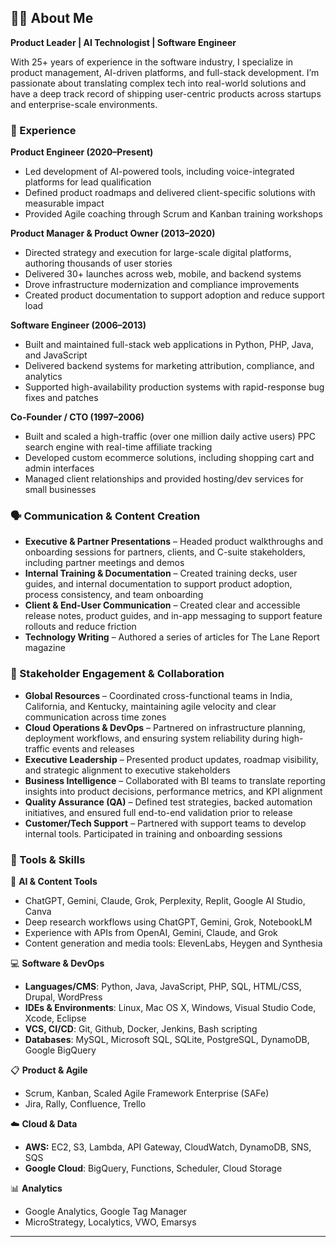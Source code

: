 ## 🙋‍♂️ About Me

**Product Leader | AI Technologist | Software Engineer**

With 25+ years of experience in the software industry, I specialize in product management, AI-driven platforms, and full-stack development. I’m passionate about translating complex tech into real-world solutions and have a deep track record of shipping user-centric products across startups and enterprise-scale environments.

### 🧳 Experience

**Product Engineer (2020–Present)**
- Led development of AI-powered tools, including voice-integrated platforms for lead qualification
- Defined product roadmaps and delivered client-specific solutions with measurable impact  
- Provided Agile coaching through Scrum and Kanban training workshops

**Product Manager & Product Owner (2013–2020)**
- Directed strategy and execution for large-scale digital platforms, authoring thousands of user stories
- Delivered 30+ launches across web, mobile, and backend systems  
- Drove infrastructure modernization and compliance improvements
- Created product documentation to support adoption and reduce support load

**Software Engineer (2006–2013)**
- Built and maintained full-stack web applications in Python, PHP, Java, and JavaScript
- Delivered backend systems for marketing attribution, compliance, and analytics
- Supported high-availability production systems with rapid-response bug fixes and patches

**Co-Founder / CTO (1997–2006)**
- Built and scaled a high-traffic (over one million daily active users) PPC search engine with real-time affiliate tracking
- Developed custom ecommerce solutions, including shopping cart and admin interfaces
- Managed client relationships and provided hosting/dev services for small businesses

### 🗣️ Communication & Content Creation

- **Executive & Partner Presentations** – Headed product walkthroughs and onboarding sessions for partners, clients, and C-suite stakeholders, including partner meetings and demos
- **Internal Training & Documentation** – Created training decks, user guides, and internal documentation to support product adoption, process consistency, and team onboarding
- **Client & End-User Communication** – Created clear and accessible release notes, product guides, and in-app messaging to support feature rollouts and reduce friction
- **Technology Writing** – Authored a series of articles for The Lane Report magazine

### 🤝 Stakeholder Engagement & Collaboration

- **Global Resources** – Coordinated cross-functional teams in India, California, and Kentucky, maintaining agile velocity and clear communication across time zones
- **Cloud Operations & DevOps** – Partnered on infrastructure planning, deployment workflows, and ensuring system reliability during high-traffic events and releases
- **Executive Leadership** – Presented product updates, roadmap visibility, and strategic alignment to executive stakeholders
- **Business Intelligence** – Collaborated with BI teams to translate reporting insights into product decisions, performance metrics, and KPI alignment
- **Quality Assurance (QA)** – Defined test strategies, backed automation initiatives, and ensured full end-to-end validation prior to release
- **Customer/Tech Support** – Partnered with support teams to develop internal tools. Participated in training and onboarding sessions

### 🧰 Tools & Skills

🤖 **AI & Content Tools**
- ChatGPT, Gemini, Claude, Grok, Perplexity, Replit, Google AI Studio, Canva
- Deep research workflows using ChatGPT, Gemini, Grok, NotebookLM
- Experience with APIs from OpenAI, Gemini, Claude, and Grok
- Content generation and media tools: ElevenLabs, Heygen and Synthesia

💻 **Software & DevOps**
- **Languages/CMS**: Python, Java, JavaScript, PHP, SQL, HTML/CSS, Drupal, WordPress
- **IDEs & Environments**: Linux, Mac OS X, Windows, Visual Studio Code, Xcode, Eclipse
- **VCS, CI/CD**: Git, Github, Docker, Jenkins, Bash scripting
- **Databases**: MySQL, Microsoft SQL, SQLite, PostgreSQL, DynamoDB, Google BigQuery

📋 **Product & Agile**
- Scrum, Kanban, Scaled Agile Framework Enterprise (SAFe)
- Jira, Rally, Confluence, Trello

☁️ **Cloud & Data**
- **AWS:** EC2, S3, Lambda, API Gateway, CloudWatch, DynamoDB, SNS, SQS
- **Google Cloud**: BigQuery, Functions, Scheduler, Cloud Storage

📊 **Analytics**
- Google Analytics, Google Tag Manager
- MicroStrategy, Localytics, VWO, Emarsys

---

